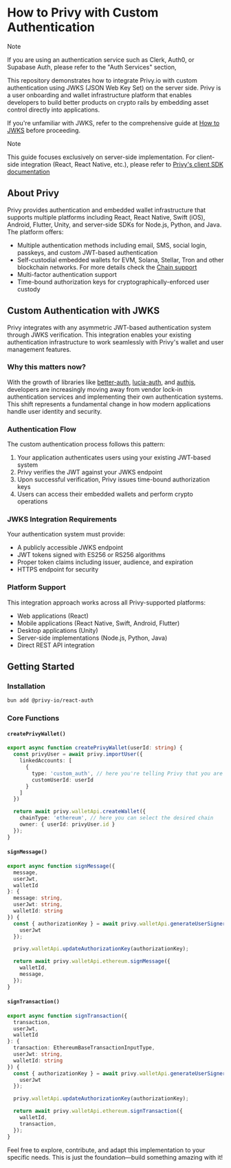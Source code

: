 # How to Privy with Custom Authentication

> [!NOTE]
> If you are using an authentication service such as Clerk, Auth0, or Supabase Auth, please refer to the "Auth Services" section,

This repository demonstrates how to integrate Privy.io with custom authentication using JWKS (JSON Web Key Set) on the server side. Privy is a user onboarding and wallet infrastructure platform that enables developers to build better products on crypto rails by embedding asset control directly into applications.

If you're unfamiliar with JWKS, refer to the comprehensive guide at [How to JWKS](https://github.com/vicentesan/how-to-jwks) before proceeding.

> [!NOTE]
> This guide focuses exclusively on server-side implementation. For client-side integration (React, React Native, etc.), please refer to [Privy's client SDK documentation](https://docs.privy.io/welcome)


## About Privy

Privy provides authentication and embedded wallet infrastructure that supports multiple platforms including React, React Native, Swift (iOS), Android, Flutter, Unity, and server-side SDKs for Node.js, Python, and Java. The platform offers:

- Multiple authentication methods including email, SMS, social login, passkeys, and custom JWT-based authentication
- Self-custodial embedded wallets for EVM, Solana, Stellar, Tron and other blockchain networks. For more details check the [Chain support](https://docs.privy.io/transaction-management/chain-support)
- Multi-factor authentication support
- Time-bound authorization keys for cryptographically-enforced user custody

## Custom Authentication with JWKS

Privy integrates with any asymmetric JWT-based authentication system through JWKS verification. This integration enables your existing authentication infrastructure to work seamlessly with Privy's wallet and user management features.

### Why this matters now?

With the growth of libraries like [better-auth](https://github.com/better-auth), [lucia-auth](https://lucia-auth.com), and [authjs](https://authjs.dev), developers are increasingly moving away from vendor lock-in authentication services and implementing their own authentication systems. This shift represents a fundamental change in how modern applications handle user identity and security.

### Authentication Flow

The custom authentication process follows this pattern:

1. Your application authenticates users using your existing JWT-based system
2. Privy verifies the JWT against your JWKS endpoint
3. Upon successful verification, Privy issues time-bound authorization keys
4. Users can access their embedded wallets and perform crypto operations

### JWKS Integration Requirements

Your authentication system must provide:

- A publicly accessible JWKS endpoint
- JWT tokens signed with ES256 or RS256 algorithms
- Proper token claims including issuer, audience, and expiration
- HTTPS endpoint for security

### Platform Support

This integration approach works across all Privy-supported platforms:

- Web applications (React)
- Mobile applications (React Native, Swift, Android, Flutter)
- Desktop applications (Unity)
- Server-side implementations (Node.js, Python, Java)
- Direct REST API integration

## Getting Started

### Installation

```bash
bun add @privy-io/react-auth
```

### Core Functions

#### `createPrivyWallet()`

```ts
export async function createPrivyWallet(userId: string) {
  const privyUser = await privy.importUser({
    linkedAccounts: [
      {
        type: 'custom_auth', // here you're telling Privy that you are going to use your OWN auth system to authenticate with this user
        customUserId: userId
      }
    ]
  })

  return await privy.walletApi.createWallet({
    chainType: 'ethereum', // here you can select the desired chain
    owner: { userId: privyUser.id }
  });
}
```

#### `signMessage()`

```ts
export async function signMessage({
  message,
  userJwt,
  walletId
}: {
  message: string,
  userJwt: string,
  walletId: string
}) {
  const { authorizationKey } = await privy.walletApi.generateUserSigner({
    userJwt
  });

  privy.walletApi.updateAuthorizationKey(authorizationKey);

  return await privy.walletApi.ethereum.signMessage({
    walletId,
    message,
  });
}
```

#### `signTransaction()`

```ts
export async function signTransaction({
  transaction,
  userJwt,
  walletId
}: {
  transaction: EthereumBaseTransactionInputType,
  userJwt: string,
  walletId: string
}) {
  const { authorizationKey } = await privy.walletApi.generateUserSigner({
    userJwt
  });

  privy.walletApi.updateAuthorizationKey(authorizationKey);

  return await privy.walletApi.ethereum.signTransaction({
    walletId,
    transaction, 
  });
}
```

Feel free to explore, contribute, and adapt this implementation to your specific needs. This is just the foundation—build something amazing with it!
